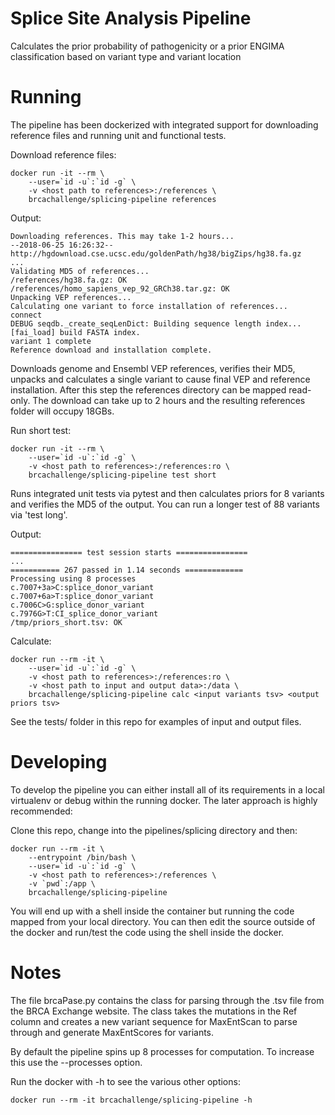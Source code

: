 # Splice Site Analysis Pipeline
Calculates the prior probability of pathogenicity or a prior ENGIMA classification based on variant type and variant location

# Running
The pipeline has been dockerized with integrated support for downloading reference files and running unit and functional tests.

Download reference files:

	docker run -it --rm \
		--user=`id -u`:`id -g` \
		-v <host path to references>:/references \
		brcachallenge/splicing-pipeline references

Output:

	Downloading references. This may take 1-2 hours...
	--2018-06-25 16:26:32--  http://hgdownload.cse.ucsc.edu/goldenPath/hg38/bigZips/hg38.fa.gz
	...
	Validating MD5 of references...
	/references/hg38.fa.gz: OK
	/references/homo_sapiens_vep_92_GRCh38.tar.gz: OK
	Unpacking VEP references...
	Calculating one variant to force installation of references...
	connect
	DEBUG seqdb._create_seqLenDict: Building sequence length index...
	[fai_load] build FASTA index.
	variant 1 complete
	Reference download and installation complete.

Downloads genome and Ensembl VEP references, verifies their MD5, unpacks and calculates a single variant to cause final VEP and reference installation. After this step the references directory can be mapped read-only. The download can take up to 2 hours and the resulting references folder will occupy 18GBs.

Run short test:

	docker run -it --rm \
		--user=`id -u`:`id -g` \
		-v <host path to references>:/references:ro \
		brcachallenge/splicing-pipeline test short

Runs integrated unit tests via pytest and then calculates priors for 8 variants and verifies the MD5 of the output. You can run a longer test of 88 variants via 'test long'.

Output:

	================ test session starts ================
	...
	=========== 267 passed in 1.14 seconds =============
	Processing using 8 processes
	c.7007+3a>C:splice_donor_variant
	c.7007+6a>T:splice_donor_variant
	c.7006C>G:splice_donor_variant
	c.7976G>T:CI_splice_donor_variant
	/tmp/priors_short.tsv: OK

Calculate:

	docker run --rm -it \
		--user=`id -u`:`id -g` \
		-v <host path to references>:/references:ro \
		-v <host path to input and output data>:/data \
		brcachallenge/splicing-pipeline calc <input variants tsv> <output priors tsv>

See the tests/ folder in this repo for examples of input and output files.

# Developing
To develop the pipeline you can either install all of its requirements in a local virtualenv or debug within the running docker. The later approach is highly recommended:

Clone this repo, change into the pipelines/splicing directory and then:

	docker run --rm -it \
		--entrypoint /bin/bash \
		--user=`id -u`:`id -g` \
		-v <host path to references>:/references \
		-v `pwd`:/app \
		brcachallenge/splicing-pipeline

You will end up with a shell inside the container but running the code mapped from your local directory. You can then edit the source outside of the docker and run/test the code using the shell inside the docker.

# Notes
The file brcaPase.py contains the class for parsing through the .tsv file from the BRCA Exchange website. The class takes the mutations in the Ref column and creates a new variant sequence for MaxEntScan to parse through and generate MaxEntScores for variants.

By default the pipeline spins up 8 processes for computation. To increase this use the --processes option.

Run the docker with -h to see the various other options:

	docker run --rm -it brcachallenge/splicing-pipeline -h
